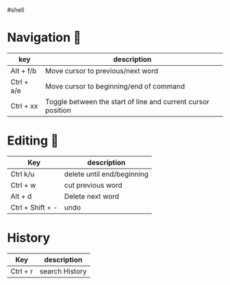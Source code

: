 #shell

# Navigation 🎈

| key        | description                             |
| ---------- | --------------------------------------- |
| Alt + f/b  | Move cursor to previous/next word       |
| Ctrl + a/e | Move cursor to beginning/end of command |
| Ctrl + xx  |                   Toggle between the start of line and current cursor position                      |

# Editing 🍕

| Key              | description                |
| ---------------- | -------------------------- |
| Ctrl k/u         | delete until end/beginning |
| Ctrl + w         | cut previous word          |
| Alt + d          | Delete next word           |
| Ctrl + Shift + - | undo                           |

# History

| Key      | description    |
| -------- | -------------- |
| Ctrl + r | search History |


